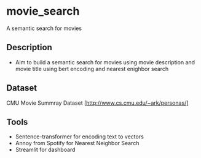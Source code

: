 # movie_search
A semantic search for movies

## Description
- Aim to build a semantic search for movies using movie description and movie title using bert encoding and nearest enighbor search

## Dataset
CMU Movie Summray Dataset [http://www.cs.cmu.edu/~ark/personas/]

## Tools
- Sentence-transformer for encoding text to vectors
- Annoy from Spotify for Nearest Neighbor Search
- Streamlit for dashboard

